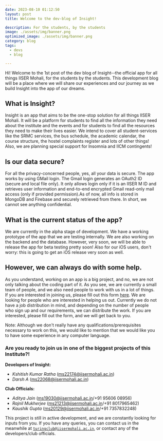 ```yaml
---
date: 2023-08-10 01:12:50
layout: post
title: Welcome to the dev-blog of Insight!

description: For the students, by the students
image: ./assets/img/banner.png
optimized_image: ./assets/img/banner.png
category: blog
tags:
  - devs
  - blog

---
```

Hi! Welcome to the 1st post of the dev blog of Insight--the official app for all things IISER Mohali, for the students by the students. This development blog will be a place where we will share our experiences and our journey as we build Insight into the app of our dreams.  

## What is Insight?

Insight is an app that aims to be the one-stop solution for all things IISER Mohali. It will be a platform for students to find all the information they need about the institute and the events and for students to find all the resources they need to make their lives easier. We intend to cover all student-services like the SRMC services, the bus schedule, the academic calendar, the course structure, the hostel complaints register and lots of other things! Also, we are planning special support for Insomnia and IICM contingents!

## Is our data secure?

For all the privacy-concerned people, yes, all your data is secure. The app works by using GMail login. The Gmail login generates an OAuth2 ID (secure and local file only). It only allows login only if it is an IISER M ID and retrieves user information and end-to-end encrypted Gmail read-only mail access (only if provided permission).As of now, all info is stored in MongoDB and Firebase and securely retrieved from there. In short, we cannot see anything confidential.

## What is the current status of the app?

We are currently in the alpha stage of development. We have a working prototype of the app that we are testing internally. We are also working on the backend and the database. However, very soon, we will be able to release the app for beta testing pretty soon! Also for our iOS users, don't worry: this is going to get an iOS release very soon as well.

## However, we can always do with some help.
 
As you understand, working on an app is a big project, and no, we are not only talking about the coding part of it. As you see, we are currently a small team of people, and we also need people to work with us in a lot of things. If you are interested in joining us, please fill out this form [here](https://forms.gle/ACnYDNXeiezsLymK7). We are looking for people who are interested in helping us out. Currently we do not have a job distribution in mind, and depending on the number of people who sign up and our requirements, we can distribute the work. If you are interested, please fill out the form, and we will get back to you. 

Note: Although we don't really have any qualifications/prerequisites necessary to work on this, we would like to mention that we would like you to have some experience in any computer language. 

### Are you ready to join us in one of the biggest projects of this Institute?!


**Developers of Insight:**

* *Kshitish Kumar Ratha* (ms22174@iisermohali.ac.in)
* *Darsh A* (ms22068@iisermohali.ac.in)

**Club Officials:**

* *Aditya Jain* (ms19030@iisermohali.ac.in/+91 95606 08956)
* *Rajnil Mukherjee* (ms21213@iisermohali.ac.in/+91 8017965462)
* *Kaushik Gupta* (ms20129@iisermohali.ac.in/+91 7357832248)

This project is still in active development, and we are constantly looking for inputs from you. If you have any queries, you can contact us in the meanwhile at <a href="mailto:turingclub@iisermohali.ac.in">`turingclub@iisermohali.ac.in`</a>, or contact any of the developers/club officials.
